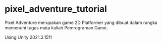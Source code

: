 # pixel_adventure_tutorial

Pixel Adventure merupakan game 2D Platformer yang dibuat dalam rangka memenuhi tugas mata kuliah Pemrograman Game.

Using Unity 2021.3.15f1
